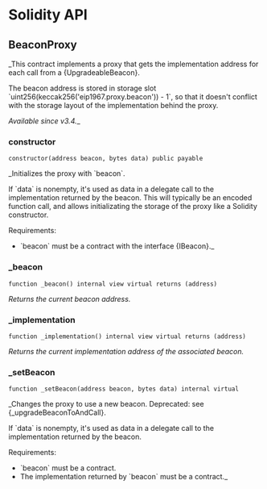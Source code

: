 # Solidity API

## BeaconProxy

_This contract implements a proxy that gets the implementation address for each call from a {UpgradeableBeacon}.

The beacon address is stored in storage slot &#x60;uint256(keccak256(&#x27;eip1967.proxy.beacon&#x27;)) - 1&#x60;, so that it doesn&#x27;t
conflict with the storage layout of the implementation behind the proxy.

_Available since v3.4.__

### constructor

```solidity
constructor(address beacon, bytes data) public payable
```

_Initializes the proxy with &#x60;beacon&#x60;.

If &#x60;data&#x60; is nonempty, it&#x27;s used as data in a delegate call to the implementation returned by the beacon. This
will typically be an encoded function call, and allows initializating the storage of the proxy like a Solidity
constructor.

Requirements:

- &#x60;beacon&#x60; must be a contract with the interface {IBeacon}._

### _beacon

```solidity
function _beacon() internal view virtual returns (address)
```

_Returns the current beacon address._

### _implementation

```solidity
function _implementation() internal view virtual returns (address)
```

_Returns the current implementation address of the associated beacon._

### _setBeacon

```solidity
function _setBeacon(address beacon, bytes data) internal virtual
```

_Changes the proxy to use a new beacon. Deprecated: see {_upgradeBeaconToAndCall}.

If &#x60;data&#x60; is nonempty, it&#x27;s used as data in a delegate call to the implementation returned by the beacon.

Requirements:

- &#x60;beacon&#x60; must be a contract.
- The implementation returned by &#x60;beacon&#x60; must be a contract._


